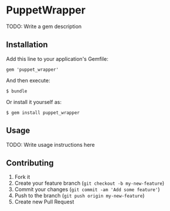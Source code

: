 # PuppetWrapper

TODO: Write a gem description

## Installation

Add this line to your application's Gemfile:

    gem 'puppet_wrapper'

And then execute:

    $ bundle

Or install it yourself as:

    $ gem install puppet_wrapper

## Usage

TODO: Write usage instructions here

## Contributing

1. Fork it
2. Create your feature branch (`git checkout -b my-new-feature`)
3. Commit your changes (`git commit -am 'Add some feature'`)
4. Push to the branch (`git push origin my-new-feature`)
5. Create new Pull Request
